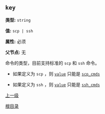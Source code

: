 `key`
----------

**类型:** `string`

**值:** `scp | ssh`

**属性:** 必须

**父节点:** 无

命令的类型，目前支持标准的 `scp` 和 `ssh` 命令。

- 如果定义为 `scp` ，则 [`value`](value.md) 只能是 [`scp_cmds`](scp_cmds.md)

- 如果定义为 `ssh` ，则 [`value`](value.md) 只能是 [`ssh_cmds`](ssh_cmds.md)

[上一级](../deploygen.md)

[根目录](../../index.md)